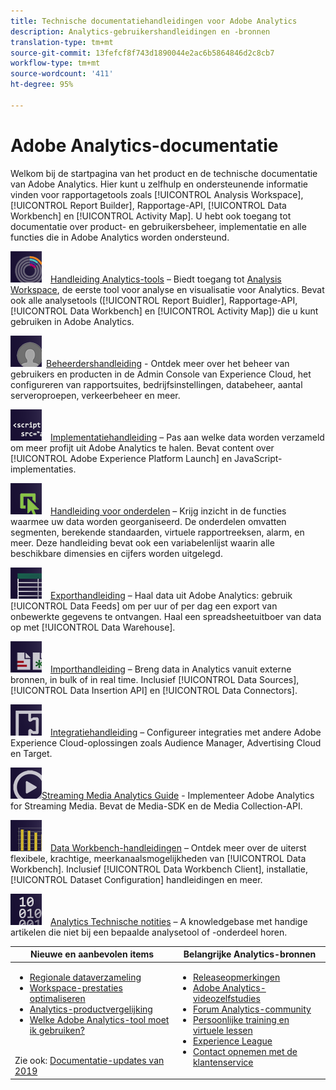 ```yaml
---
title: Technische documentatiehandleidingen voor Adobe Analytics
description: Analytics-gebruikershandleidingen en -bronnen
translation-type: tm+mt
source-git-commit: 13fefcf8f743d1890044e2ac6b5864846d2c8cb7
workflow-type: tm+mt
source-wordcount: '411'
ht-degree: 95%

---
```



# Adobe Analytics-documentatie

Welkom bij de startpagina van het product en de technische documentatie van Adobe Analytics. Hier kunt u zelfhulp en ondersteunende informatie vinden voor rapportagetools zoals [!UICONTROL Analysis Workspace], [!UICONTROL Report Builder], Rapportage-API, [!UICONTROL Data Workbench] en [!UICONTROL Activity Map]. U hebt ook toegang tot documentatie over product- en gebruikersbeheer, implementatie en alle functies die in Adobe Analytics worden ondersteund.

[![Tools](assets/analyze_50px.png)](/help/analyze/home.md) [Handleiding Analytics-tools](/help/analyze/home.md) – Biedt toegang tot [Analysis Workspace](/help/analyze/analysis-workspace/home.md), de eerste tool voor analyse en visualisatie voor Analytics. Bevat ook alle analysetools ([!UICONTROL Report Buidler], Rapportage-API, [!UICONTROL Data Workbench] en [!UICONTROL Activity Map]) die u kunt gebruiken in Adobe Analytics.

[![Beheer](assets/admin_50px.png)](/help/admin/home.md) [Beheerdershandleiding](/help/admin/home.md) - Ontdek meer over het beheer van gebruikers en producten in de Admin Console van Experience Cloud, het configureren van rapportsuites, bedrijfsinstellingen, databeheer, aantal serveroproepen, verkeerbeheer en meer.

[![Implementatie](assets/implement_50px.png)](/help/implement/home.md) [Implementatiehandleiding](/help/implement/home.md) – Pas aan welke data worden verzameld om meer profijt uit Adobe Analytics te halen. Bevat content over [!UICONTROL Adobe Experience Platform Launch] en JavaScript-implementaties.

[![Onderdelen](assets/components_50px.png)](/help/components/home.md) [Handleiding voor onderdelen](/help/components/home.md) – Krijg inzicht in de functies waarmee uw data worden georganiseerd. De onderdelen omvatten segmenten, berekende standaarden, virtuele rapportreeksen, alarm, en meer. Deze handleiding bevat ook een variabelenlijst waarin alle beschikbare dimensies en cijfers worden uitgelegd.

[![Export](assets/export_50px.png)](/help/export/home.md) [Exporthandleiding](/help/export/home.md) – Haal data uit Adobe Analytics: gebruik [!UICONTROL Data Feeds] om per uur of per dag een export van onbewerkte gegevens te ontvangen. Haal een spreadsheetuitboer van data op met [!UICONTROL Data Warehouse].

[![Import](assets/import_50px.png)](/help/import/home.md) [Importhandleiding](/help/import/home.md) – Breng data in Analytics vanuit externe bronnen, in bulk of in real time. Inclusief [!UICONTROL Data Sources], [!UICONTROL Data Insertion API] en [!UICONTROL Data Connectors].

[![Integratie](assets/integrate_50px.png)](/help/integrate/home.md) [Integratiehandleiding](/help/integrate/home.md) – Configureer integraties met andere Adobe Experience Cloud-oplossingen zoals Audience Manager, Advertising Cloud en Target.

[![Streaming Media Analytics](assets/media_50px.png)](https://docs.adobe.com/content/help/en/media-analytics/using/media-overview.html)[Streaming Media Analytics Guide](https://docs.adobe.com/content/help/en/media-analytics/using/media-overview.html) - Implementeer Adobe Analytics for Streaming Media. Bevat de Media-SDK en de Media Collection-API.

[![DWB](assets/workbench_50px.png)](https://docs.adobe.com/content/help/en/data-workbench/using/home.html) [Data Workbench-handleidingen](https://docs.adobe.com/content/help/en/data-workbench/using/home.html) – Ontdek meer over de uiterst flexibele, krachtige, meerkanaalsmogelijkheden van [!UICONTROL Data Workbench]. Inclusief [!UICONTROL Data Workbench Client], installatie, [!UICONTROL Dataset Configuration] handleidingen en meer.

[![Technische notities](assets/technotes_50px.png)](/help/technotes/home.md) [Analytics Technische notities](/help/technotes/home.md) – A knowledgebase met handige artikelen die niet bij een bepaalde analysetool of -onderdeel horen.

| Nieuwe en aanbevolen items | Belangrijke Analytics-bronnen |
| --- | --- |
| <ul><li>[Regionale dataverzameling](/help/technotes/rdc/regional-data-collection.md)</li><li>[Workspace-prestaties optimaliseren](/help/analyze/analysis-workspace/workspace-faq/optimizing-performance.md)</li><li>[Analytics-productvergelijking](/help/admin/c-analytics-product-comparison/analytics-product-comparison.md)</li><li>[Welke Adobe Analytics-tool moet ik gebruiken?](/help/admin/c-analytics-product-comparison/which-analytics-tool.md)</li></ul><br> Zie ook: [Documentatie-updates van 2019](doc-updates.md) | <ul><li> [Releaseopmerkingen](https://docs.adobe.com/content/help/en/release-notes/experience-cloud/current.html)</li><li> [Adobe Analytics-videozelfstudies](https://docs.adobe.com/content/help/en/analytics-learn/tutorials/overview.html)</li><li>[Forum Analytics-community](https://forums.adobe.com/community/experience-cloud/analytics-cloud/analytics)</li><li>[Persoonlijke training en virtuele lessen](https://training.adobe.com/training/courses.html#solution=adobeAnalytics)</li><li>[Experience League](https://landing.adobe.com/experience-league/)</li><li>[Contact opnemen met de klantenservice](https://helpx.adobe.com/nl/support/analytics.html)</li></ul> |

<!-- Keep around for now

## Analytics reporting capabilities

Here is a comprehensive list of and links to all the reporting capabilities in Adobe Analytics.

* [Analysis Workspace](/help/analyze/analysis-workspace/home.md)
* [Report Builder](/help/analyze/report-builder/home.md)
* [Data Warehouse](/help/export/data-warehouse/data-warehouse.md)
* [Mobile Services UI](https://docs.adobe.com/content/help/en/mobile-services/using/home.html)
* [Data Workbench](https://docs.adobe.com/content/help/en/data-workbench/using/home.html)
* [Reports & Analytics](/help/analyze/reports-analytics/getting-started.md)
* [Ad Hoc Analysis](/help/analyze/ad-hoc-analysis/adhoc-home.md)

### Analytics feature list

*   [Activity Map](/help/analyze/activity-map/activity-map.md)
*   [Anomaly Detection](/help/analyze/analysis-workspace/virtual-analyst/c-anomaly-detection/statistics-anomaly-detection.md)
*   [Bot filtering](/help/admin/admin/bot-removal/bot-rules.md)
*   [Calculated Metrics](/help/components/c-calcmetrics/cm-overview.md)
*   [Classifications](/help/components/classifications/c-classifications.md)
*   [Cohort Analysis](/help/analyze/analysis-workspace/visualizations/cohort-table/cohort-analysis.md)
*   [Contribution Analysis](/help/analyze/analysis-workspace/virtual-analyst/c-anomaly-detection/anomaly-detection.md)
*   [Data Connectors](https://www.adobeexchange.com/experiencecloud.html)
*   [Data Feeds](/help/export/analytics-data-feed/data-feed-overview.md)   
*   [Data Sources](/help/import/c-data-sources/datasrc-home.md)  
*   [Fallout](/help/analyze/analysis-workspace/visualizations/fallout/fallout-flow.md)
*   [Flow](/help/analyze/analysis-workspace/visualizations/c-flow/flow.md)
*   [Intelligent Alerts](/help/components/c-alerts/intellligent-alerts.md)
*   [Mobile App SDK](https://docs.adobe.com/content/help/en/mobile-services/using/home.html)  
*   [Real-time reporting](/help/components/c-real-time-reporting/realtime.md)
*   [Segmentation](/help/components/segmentation/seg-home.md)
*   [Segment Comparison](/help/analyze/analysis-workspace/c-panels/c-segment-comparison/segment-comparison.md)
*   [Video Tracking](https://docs.adobe.com/content/help/en/media-analytics/using/media-overview.html)
*   [Virtual Report Suites](/help/components/vrs/vrs-about.md)

## Contact options

Support delegates can get assisted support via:

**In-Product:**

1.  [Sign in to Adobe Analytics.](https://sc.omniture.com/login/)
2.  Navigate to **Help** > **Customer Care**.

**Phone:** 1-800-497-0335 (US & Canada).

Get [phone numbers for other regions](https://helpx.adobe.com/contact/dma-external/DMACustomeCareRegionalPhoneNumbers.html).

**Email:**

1.  Include [case details](https://helpx.adobe.com/experience-cloud/enterprise-email-support-guidelines.html) to open a ticket via email. 
1.  Send your case to [customercare@adobe.com](mailto:customercare@adobe.com).

Not sure if you're a **support delegate**? Find out if this [user type applies to you](https://helpx.adobe.com/experience-cloud/supported-users.html) and learn about our [enterprise support terms](https://helpx.adobe.com/support/programs/enterprise-support-terms.html).
 -->
